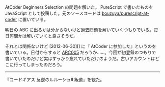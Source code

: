 AtCoder Beginners Selection の問題を解いた。 PureScript で書いたものを JavaScript として投稿した。元のソースコードは [bouzuya/purescript-at-coder][] に置いている。

明日の ABC に出るかは分からないけど過去問題を解いていくつもりでいる。毎日何問かは解いていくと良さそうだ。

それとは関係ないけど [2012-06-30][] に『 AtCoder に参加した』というのを書いている。日付からすると [ARC005](https://atcoder.jp/contests/arc005/) だろうか……。今回が初登録のつもりで書いていたのだけど実はすっかり忘れていただけのようだ。古いアカウントはどこに行ってしまったのだろう。

---

『コードギアス 反逆のルルーシュII 叛道』を観た。

[bouzuya/purescript-at-coder]: https://github.com/bouzuya/purescript-at-coder
